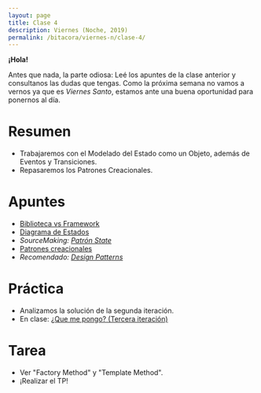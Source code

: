 ```yaml
---
layout: page
title: Clase 4
description: Viernes (Noche, 2019)
permalink: /bitacora/viernes-n/clase-4/
---
```

**¡Hola!**

Antes que nada, la parte odiosa: Leé los apuntes de la clase anterior y consultanos las dudas que tengas. Como la próxima semana no vamos a vernos ya que es _Viernes Santo_, estamos ante una buena oportunidad para ponernos al día.

# Resumen

- Trabajaremos con el Modelado del Estado como un Objeto, además de Eventos y Transiciones.
- Repasaremos los Patrones Creacionales.

# Apuntes

- [Biblioteca vs Framework](https://docs.google.com/document/d/1D_MCoh4J8kL1MAKNlbDgAMu2nYxri-81nZBYOPFWnO0/)
- [Diagrama de Estados](https://docs.google.com/document/d/1CLIsWdk-Fv3HnuUMD0D2tU96vGvdrkyQyiJgBIsQueE/edit?usp=sharing)
- _SourceMaking: [Patrón State](https://sourcemaking.com/design_patterns/state)_
- [Patrones creacionales](https://docs.google.com/document/d/193WbUewu9RvK8Nv9orpxSoXeVA3R5Az1uYHhg8NRMtQ/edit#)
- _Recomendado: [Design Patterns](https://github.com/dieforfree/edsebooks/blob/master/ebooks/Design%20Patterns%2C%20Elements%20of%20Reusable%20Object-Oriented%20Software.pdf)_

# Práctica

- Analizamos la solución de la segunda iteración.
- En clase: [¿Que me pongo? (Tercera iteración)](https://docs.google.com/document/d/1th_F_BsF91zKuFWk6POogegljhrVW9ThybW_9U_xJZY/edit#heading=h.uyku9mnteh0t)

# Tarea
- Ver "Factory Method" y "Template Method".
- ¡Realizar el TP!
